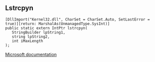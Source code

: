 ## Lstrcpyn

```
[DllImport("Kernel32.dll", CharSet = CharSet.Auto, SetLastError = true)][return: MarshalAs(UnmanagedType.SysInt)]
public static extern IntPtr lstrcpyn(
   StringBuilder lpString1,
   string lpString2,
   int iMaxLength
);
```

[Microsoft documentation](https://docs.microsoft.com/en-us/windows/win32/api/shlwapi/nf-shlwapi-lstrcpynw)
